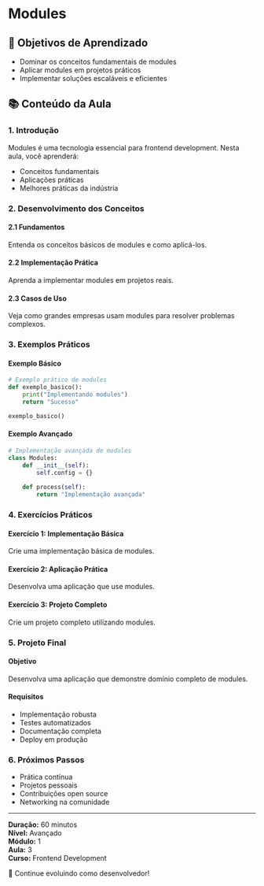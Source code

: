 # Modules

## 🎯 Objetivos de Aprendizado
- Dominar os conceitos fundamentais de modules
- Aplicar modules em projetos práticos
- Implementar soluções escaláveis e eficientes

## 📚 Conteúdo da Aula

### 1. Introdução
Modules é uma tecnologia essencial para frontend development. Nesta aula, você aprenderá:

- Conceitos fundamentais
- Aplicações práticas
- Melhores práticas da indústria

### 2. Desenvolvimento dos Conceitos

#### 2.1 Fundamentos
Entenda os conceitos básicos de modules e como aplicá-los.

#### 2.2 Implementação Prática
Aprenda a implementar modules em projetos reais.

#### 2.3 Casos de Uso
Veja como grandes empresas usam modules para resolver problemas complexos.

### 3. Exemplos Práticos

#### Exemplo Básico
```python
# Exemplo prático de modules
def exemplo_basico():
    print("Implementando modules")
    return "Sucesso"

exemplo_basico()
```

#### Exemplo Avançado
```python
# Implementação avançada de modules
class Modules:
    def __init__(self):
        self.config = {}
    
    def process(self):
        return "Implementação avançada"
```

### 4. Exercícios Práticos

#### Exercício 1: Implementação Básica
Crie uma implementação básica de modules.

#### Exercício 2: Aplicação Prática
Desenvolva uma aplicação que use modules.

#### Exercício 3: Projeto Completo
Crie um projeto completo utilizando modules.

### 5. Projeto Final

#### Objetivo
Desenvolva uma aplicação que demonstre domínio completo de modules.

#### Requisitos
- Implementação robusta
- Testes automatizados
- Documentação completa
- Deploy em produção

### 6. Próximos Passos

- Prática contínua
- Projetos pessoais
- Contribuições open source
- Networking na comunidade

---

**Duração:** 60 minutos  
**Nível:** Avançado  
**Módulo:** 1  
**Aula:** 3  
**Curso:** Frontend Development

🎉 Continue evoluindo como desenvolvedor!
